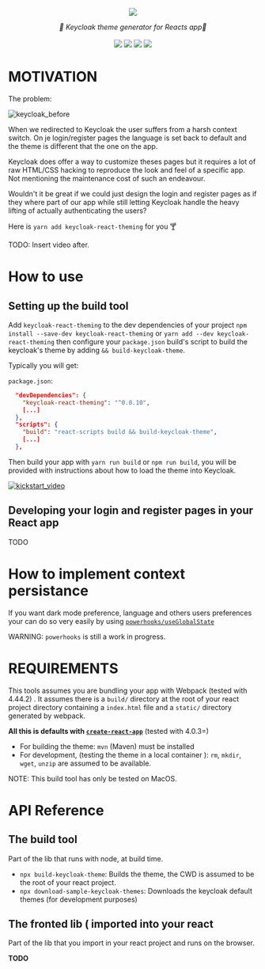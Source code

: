 <p align="center">
    <img src="https://user-images.githubusercontent.com/6702424/80216211-00ef5280-863e-11ea-81de-59f3a3d4b8e4.png">  
</p>
<p align="center">
    <i>🔏 Keycloak theme generator for Reacts app💅</i>
    <br>
    <br>
    <img src="https://github.com/garronej/keycloak-react-theming/workflows/ci/badge.svg?branch=develop">
    <img src="https://img.shields.io/bundlephobia/minzip/keycloak-react-theming">
    <img src="https://img.shields.io/npm/dw/keycloak-react-theming">
    <img src="https://img.shields.io/npm/l/keycloak-react-theming">
</p>

# MOTIVATION

The problem: 

![keycloak_before](https://user-images.githubusercontent.com/6702424/108838381-dbbbcf80-75d3-11eb-8ae8-db41563ef9db.gif)

When we redirected to Keycloak the user suffers from a harsh context switch.
On je login/register pages the language is set back to default and the theme is different that the one on the app.  

Keycloak does offer a way to customize theses pages but it requires a lot of raw HTML/CSS hacking
to reproduce the look and feel of a specific app. Not mentioning the maintenance cost of such an endeavour.  

Wouldn't it be great if we could just design the login and register pages as if they where part of our app while
still letting Keycloak handle the heavy lifting of actually authenticating the users? 

Here is `yarn add keycloak-react-theming` for you 🍸

TODO: Insert video after.

# How to use

## Setting up the build tool

Add `keycloak-react-theming` to the dev dependencies of your project `npm install --save-dev keycloak-react-theming` or `yarn add --dev keycloak-react-theming`
then configure your `package.json` build's script to build the keycloak's theme by adding `&& build-keycloak-theme`.

Typically you will get: 

`package.json`:
```json
  "devDependencies": {
    "keycloak-react-theming": "^0.0.10",
    [...]
  },
  "scripts": {
    "build": "react-scripts build && build-keycloak-theme",
    [...]
  },
```

Then build your app with `yarn run build` or `npm run build`, you will be provided with instructions
about how to load the theme into Keycloak.

[![kickstart_video](https://user-images.githubusercontent.com/6702424/108877866-f146ee80-75ff-11eb-8120-003b3c5f6dd8.png)](https://youtu.be/xTz0Rj7i2v8)

## Developing your login and register pages in your React app

TODO

# How to implement context persistance

If you want dark mode preference, language and others users preferences your can do so
very easily by using [`powerhooks/useGlobalState`](https://github.com/garronej/powerhooks)

WARNING: `powerhooks` is still a work in progress.

# REQUIREMENTS

This tools assumes you are bundling your app with Webpack (tested with 4.44.2) .
It assumes there is a `build/` directory at the root of your react project directory containing a `index.html` file
and a `static/` directory generated by webpack.

**All this is defaults with [`create-react-app`](https://create-react-app.dev)** (tested with 4.0.3=)

- For building the theme: `mvn` (Maven) must be installed
- For development, (testing the theme in a local container ): `rm`, `mkdir`, `wget`, `unzip` are assumed to be available.

NOTE: This build tool has only be tested on MacOS.

# API Reference 

## The build tool 

Part of the lib that runs with node, at build time.

- `npx build-keycloak-theme`: Builds the theme, the CWD is assumed to be the root of your react project.
- `npx download-sample-keycloak-themes`: Downloads the keycloak default themes (for development purposes)

## The fronted lib ( imported into your react 

Part of the lib that you import in your react project and runs on the browser.

**TODO**
